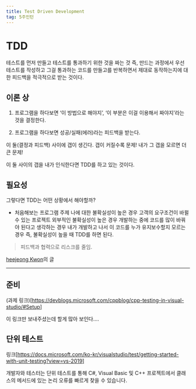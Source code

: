 ```yaml
---
title: Test Driven Development
tag: 5주인턴
---
```


# TDD

테스트를 먼저 만들고 테스트를 통과하기 위한 것을 짜는 것 즉, 만드는 과정에서 우선 테스트를 작성하고 그걸 통과하는 코드를 만들고를 반복하면서 제대로 동작하는지에 대한 피드백을 적극적으로 받는 것이다.

## 이론 상

1. 프로그램을 하다보면 ‘이 방법으로 해야지’, ‘이 부분은 이걸 이용해서 짜야지’라는 것을 결정한다.

2. 프로그램을 하다보면 성공/실패(에러)라는 피드백을 받는다.

이 둘(결정과 피드백) 사이에 갭이 생긴다. 갭이 커질수록 문제! 내가 그 갭을 모르면 더 큰 문제!

이 둘 사이의 갭을 내가 인식한다면 TDD를 하고 있는 것이다.

## 필요성

그렇다면 TDD는 어떤 상황에서 해야할까?

+ 처음해보는 프로그램 주제
  나에 대한 불확실성이 높은 경우
  고객의 요구조건이 바뀔 수 있는 프로젝트
  외부적인 불확실성이 높은 경우
  개발하는 중에 코드를 많이 바꿔야 된다고 생각하는 경우
  내가 개발하고 나서 이 코드를 누가 유지보수할지 모르는 경우
  즉, 불확실성이 높을 때 TDD를 하면 된다.

> 피드백과 협력으로 리스크를 줄임.

[heejeong Kwon](https://gmlwjd9405.github.io/2018/06/03/agile-tdd.html)의 글

---

## 준비

(과제 링크)[https://devblogs.microsoft.com/cppblog/cpp-testing-in-visual-studio/#Setup]

이 링크만 보내주셨는데 할게 많아 보인다....



## 단위 테스트

링크[https://docs.microsoft.com/ko-kr/visualstudio/test/getting-started-with-unit-testing?view=vs-2019]
  
개발자와 테스터는 단위 테스트를 통해 C#, Visual Basic 및 C++ 프로젝트에서 클래스의 메서드에 있는 논리 오류를 빠르게 찾을 수 있습니다.



